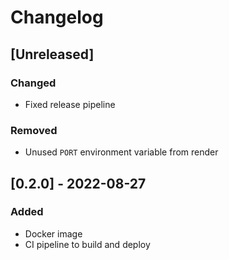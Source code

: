 # Changelog

## [Unreleased]
### Changed
- Fixed release pipeline

### Removed
- Unused `PORT` environment variable from render

## [0.2.0] - 2022-08-27
### Added
- Docker image
- CI pipeline to build and deploy